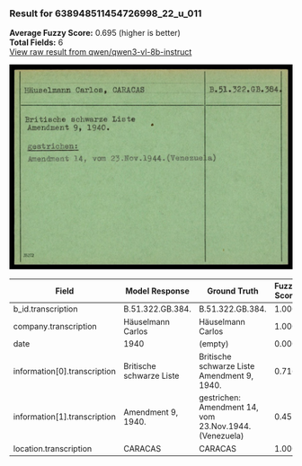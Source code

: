 ### Result for 638948511454726998_22_u_011
**Average Fuzzy Score:** 0.695 (higher is better)<br>
**Total Fields:** 6<br>
[View raw result from qwen/qwen3-vl-8b-instruct](https://github.com/RISE-UNIBAS/humanities_data_benchmark/blob/main/results/2025-10-24/T0335/request_T0335_638948511454726998_22_u_011.json)

<img src="https://github.com/RISE-UNIBAS/humanities_data_benchmark/blob/main/benchmarks/blacklist/images/638948511454726998_22_u_011.jpg?raw=true" alt="638948511454726998_22_u_011" width="600px">

| Field | Model Response | Ground Truth | Fuzzy Score | Match |
|-------|----------------|--------------|-------------|-------|
| b_id.transcription | B.51.322.GB.384. | B.51.322.GB.384. | 1.000 | ✅ |
| company.transcription | Häuselmann Carlos | Häuselmann Carlos | 1.000 | ✅ |
| date | 1940 | (empty) | 0.000 | ❌ |
| information[0].transcription | Britische schwarze Liste | Britische schwarze Liste<br>Amendment 9, 1940. | 0.716 | ❌ |
| information[1].transcription | Amendment 9, 1940. | gestrichen:<br>Amendment 14, vom 23.Nov.1944.(Venezuela) | 0.451 | ❌ |
| location.transcription | CARACAS | CARACAS | 1.000 | ✅ |
